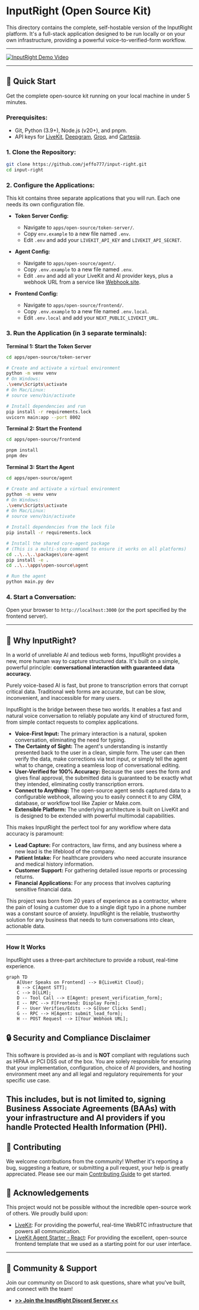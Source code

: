 # InputRight (Open Source Kit)

This directory contains the complete, self-hostable version of the InputRight platform. It's a full-stack application designed to be run locally or on your own infrastructure, providing a powerful voice-to-verified-form workflow.

---

[![InputRight Demo Video](../../.github/assets/demo-thumbnail.png)](https://www.youtube.com/watch?v=unc9YS0cvdg)

---

## 🚀 Quick Start

Get the complete open-source kit running on your local machine in under 5 minutes.

### Prerequisites:

*   Git, Python (3.9+), Node.js (v20+), and pnpm.
*   API keys for [LiveKit](https://cloud.livekit.io/), [Deepgram](https://deepgram.com/), [Groq](https://groq.com/), and [Cartesia](https://cartesia.ai/).

### 1. Clone the Repository:

```bash
git clone https://github.com/jeffo777/input-right.git
cd input-right
```

### 2. Configure the Applications:

This kit contains three separate applications that you will run. Each one needs its own configuration file.

*   **Token Server Config:**
    *   Navigate to `apps/open-source/token-server/`.
    *   Copy `env.example` to a new file named `.env`.
    *   Edit `.env` and add your `LIVEKIT_API_KEY` and `LIVEKIT_API_SECRET`.

*   **Agent Config:**
    *   Navigate to `apps/open-source/agent/`.
    *   Copy `.env.example` to a new file named `.env`.
    *   Edit `.env` and add all your LiveKit and AI provider keys, plus a webhook URL from a service like [Webhook.site](https://webhook.site/).

*   **Frontend Config:**
    *   Navigate to `apps/open-source/frontend/`.
    *   Copy `.env.example` to a new file named `.env.local`.
    *   Edit `.env.local` and add your `NEXT_PUBLIC_LIVEKIT_URL`.

### 3. Run the Application (in 3 separate terminals):

**Terminal 1: Start the Token Server**
```bash
cd apps/open-source/token-server

# Create and activate a virtual environment
python -m venv venv
# On Windows:
.\venv\Scripts\activate
# On Mac/Linux:
# source venv/bin/activate

# Install dependencies and run
pip install -r requirements.lock
uvicorn main:app --port 8002
```

**Terminal 2: Start the Frontend**
```bash
cd apps/open-source/frontend

pnpm install
pnpm dev
```

**Terminal 3: Start the Agent**
```bash
cd apps/open-source/agent

# Create and activate a virtual environment
python -m venv venv
# On Windows:
.\venv\Scripts\activate
# On Mac/Linux:
# source venv/bin/activate

# Install dependencies from the lock file
pip install -r requirements.lock

# Install the shared core-agent package
# (This is a multi-step command to ensure it works on all platforms)
cd ..\..\..\packages\core-agent
pip install -e .
cd ..\..\apps\open-source\agent

# Run the agent
python main.py dev
```

### 4. Start a Conversation:

Open your browser to `http://localhost:3000` (or the port specified by the frontend server).

---

## 🤔 Why InputRight?

In a world of unreliable AI and tedious web forms, InputRight provides a new, more human way to capture structured data. It's built on a simple, powerful principle: **conversational interaction with guaranteed data accuracy.**

Purely voice-based AI is fast, but prone to transcription errors that corrupt critical data. Traditional web forms are accurate, but can be slow, inconvenient, and inaccessible for many users.

InputRight is the bridge between these two worlds. It enables a fast and natural voice conversation to reliably populate any kind of structured form, from simple contact requests to complex applications.

*   **Voice-First Input:** The primary interaction is a natural, spoken conversation, eliminating the need for typing.
*   **The Certainty of Sight:** The agent's understanding is instantly presented back to the user in a clean, simple form. The user can then verify the data, make corrections via text input, or simply tell the agent what to change, creating a seamless loop of conversational editing.
*   **User-Verified for 100% Accuracy:** Because the user sees the form and gives final approval, the submitted data is guaranteed to be exactly what they intended, eliminating costly transcription errors.
*   **Connect to Anything:** The open-source agent sends captured data to a configurable webhook, allowing you to easily connect it to any CRM, database, or workflow tool like Zapier or Make.com.
*   **Extensible Platform:** The underlying architecture is built on LiveKit and is designed to be extended with powerful multimodal capabilities.

This makes InputRight the perfect tool for any workflow where data accuracy is paramount:
*   **Lead Capture:** For contractors, law firms, and any business where a new lead is the lifeblood of the company.
*   **Patient Intake:** For healthcare providers who need accurate insurance and medical history information.
*   **Customer Support:** For gathering detailed issue reports or processing returns.
*   **Financial Applications:** For any process that involves capturing sensitive financial data.

This project was born from 20 years of experience as a contractor, where the pain of losing a customer due to a single digit typo in a phone number was a constant source of anxiety. InputRight is the reliable, trustworthy solution for any business that needs to turn conversations into clean, actionable data.

---

### How It Works

InputRight uses a three-part architecture to provide a robust, real-time experience.

```mermaid
graph TD
    A[User Speaks on Frontend] --> B{LiveKit Cloud};
    B --> C[Agent STT];
    C --> D[LLM];
    D -- Tool Call --> E[Agent: present_verification_form];
    E -- RPC --> F[Frontend: Display Form];
    F -- User Verifies/Edits --> G[User Clicks Send];
    G -- RPC --> H[Agent: submit_lead_form];
    H -- POST Request --> I[Your Webhook URL];
```

## 🔒 Security and Compliance Disclaimer

This software is provided as-is and is **NOT** compliant with regulations such as HIPAA or PCI DSS out of the box. You are solely responsible for ensuring that your implementation, configuration, choice of AI providers, and hosting environment meet any and all legal and regulatory requirements for your specific use case.

This includes, but is not limited to, signing Business Associate Agreements (BAAs) with your infrastructure and AI providers if you handle Protected Health Information (PHI).
---

## 🤝 Contributing

We welcome contributions from the community! Whether it's reporting a bug, suggesting a feature, or submitting a pull request, your help is greatly appreciated. Please see our main [Contributing Guide](../../../CONTRIBUTING.md) to get started.

## 🙏 Acknowledgements

This project would not be possible without the incredible open-source work of others. We proudly build upon:

*   [LiveKit](https://livekit.io/): For providing the powerful, real-time WebRTC infrastructure that powers all communication.
*   [LiveKit Agent Starter - React](https://github.com/livekit-examples/agent-starter-react): For providing the excellent, open-source frontend template that we used as a starting point for our user interface.

---

## 💬 Community & Support

Join our community on Discord to ask questions, share what you've built, and connect with the team!

*   **[>> Join the InputRight Discord Server <<](https://discord.gg/btqHQek3Pr)**
